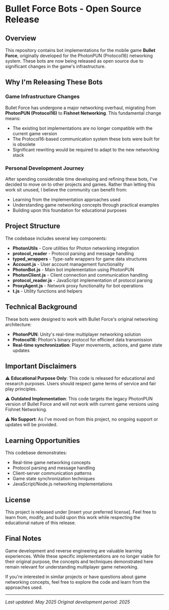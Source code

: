 # Bullet Force Bots - Open Source Release

## Overview
This repository contains bot implementations for the mobile game **Bullet Force**, originally developed for the PhotonPUN (Protocol16) networking system. These bots are now being released as open source due to significant changes in the game's infrastructure.

## Why I'm Releasing These Bots

### Game Infrastructure Changes
Bullet Force has undergone a major networking overhaul, migrating from **PhotonPUN (Protocol16)** to **Fishnet Networking**. This fundamental change means:

- The existing bot implementations are no longer compatible with the current game version
- The Protocol16-based communication system these bots were built for is obsolete
- Significant rewriting would be required to adapt to the new networking stack

### Personal Development Journey
After spending considerable time developing and refining these bots, I've decided to move on to other projects and games. Rather than letting this work sit unused, I believe the community can benefit from:

- Learning from the implementation approaches used
- Understanding game networking concepts through practical examples
- Building upon this foundation for educational purposes

## Project Structure

The codebase includes several key components:

- **PhotonUtils** - Core utilities for Photon networking integration
- **protocol_reader** - Protocol parsing and message handling
- **typed_wrappers** - Type-safe wrappers for game data structures
- **Account.js** - User account management functionality
- **PhotonBot.js** - Main bot implementation using PhotonPUN
- **PhotonClient.js** - Client connection and communication handling
- **protocol_reader.js** - JavaScript implementation of protocol parsing
- **ProxyAgent.js** - Network proxy functionality for bot operations
- **t.js** - Utility functions and helpers

## Technical Background

These bots were designed to work with Bullet Force's original networking architecture:
- **PhotonPUN**: Unity's real-time multiplayer networking solution
- **Protocol16**: Photon's binary protocol for efficient data transmission
- **Real-time synchronization**: Player movements, actions, and game state updates

## Important Disclaimers

⚠️ **Educational Purpose Only**: This code is released for educational and research purposes. Users should respect game terms of service and fair play principles.

⚠️ **Outdated Implementation**: This code targets the legacy PhotonPUN version of Bullet Force and will not work with current game versions using Fishnet Networking.

⚠️ **No Support**: As I've moved on from this project, no ongoing support or updates will be provided.

## Learning Opportunities

This codebase demonstrates:
- Real-time game networking concepts
- Protocol parsing and message handling
- Client-server communication patterns
- Game state synchronization techniques
- JavaScript/Node.js networking implementations

## License

This project is released under [insert your preferred license]. Feel free to learn from, modify, and build upon this work while respecting the educational nature of this release.

## Final Notes

Game development and reverse engineering are valuable learning experiences. While these specific implementations are no longer viable for their original purpose, the concepts and techniques demonstrated here remain relevant for understanding multiplayer game networking.

If you're interested in similar projects or have questions about game networking concepts, feel free to explore the code and learn from the approaches used.

---

*Last updated: May 2025*
*Original development period: 2025*
